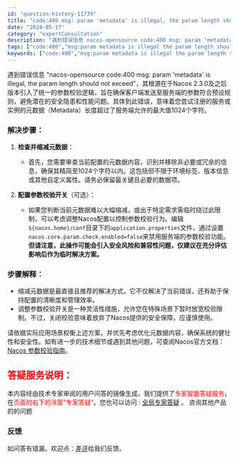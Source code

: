 ```yaml
---
id: "question-history-11739"
title: "code:400 msg: param 'metadata' is illegal, the param length should not exceed nacos-opensource"
date: "2024-05-17"
category: "expertConsultation"
description: "遇到错误信息 nacos-opensource code:400 msg: param 'metadata' is illegal, the param length should not exceed，其根源在于Nacos 2.3.0及之后版本引入了统一的参数校验逻辑，旨在确保客户端发送至服务端的"
tags: ["code:400","msg:param metadata is illegal the param length should not exceed"]
keywords: ["code:400","msg:param metadata is illegal the param length should not exceed"]
---
```


遇到错误信息 "nacos-opensource code:400 msg: param 'metadata' is illegal, the param length should not exceed"，其根源在于Nacos 2.3.0及之后版本引入了统一的参数校验逻辑，旨在确保客户端发送至服务端的参数符合预设规则，避免潜在的安全隐患和性能问题。具体到此错误，意味着您尝试注册的服务或实例的元数据（Metadata）长度超过了服务端允许的最大值1024个字符。

### 解决步骤：

1. **检查并缩减元数据**：
   - 首先，您需要审查当前配置的元数据内容，识别并移除非必要或冗余的信息，确保其精简至1024个字符以内。这包括但不限于环境标签、版本信息或其他自定义属性。请务必保留最关键且必要的数据项。

2. **配置参数校验开关**（可选）：
   - 如果您判断当前元数据难以大幅缩减，或出于特定需求需临时绕过此限制，可以考虑调整Nacos配置以控制参数校验行为。编辑`${nacos.home}/conf`目录下的`application.properties`文件，通过设置`nacos.core.param.check.enabled=false`来禁用服务端的参数校验功能。**但请注意，此操作可能会引入安全风险和兼容性问题，仅建议在充分评估影响后作为临时解决方案。**

### 步骤解释：

- 缩减元数据是最直接且推荐的解决方式，它不仅解决了当前错误，还有助于保持配置的清晰度和管理效率。
- 调整参数校验开关是一种灵活性措施，允许您在特殊场景下暂时放宽校验限制。不过，关闭校验意味着放弃了Nacos提供的安全保障，应谨慎使用。

请依据实际应用场景权衡上述方案，并优先考虑优化元数据内容，确保系统的健壮性和安全性。如有进一步的技术细节或遇到其他问题，可查阅Nacos官方文档：[Nacos 参数校验指南](https://nacos.io/docs/latest/guide/user/parameters-check/#9-metadata)。
## <font color="#FF0000">答疑服务说明：</font> 

本内容经由技术专家审阅的用户问答的镜像生成，我们提供了<font color="#FF0000">专家智能答疑服务</font>，在<font color="#FF0000">页面的右下的浮窗”专家答疑“</font>。您也可以访问 : [全局专家答疑](https://opensource.alibaba.com/chatBot) 。 咨询其他产品的的问题

### 反馈
如问答有错漏，欢迎点：[差评](https://ai.nacos.io/user/feedbackByEnhancerGradePOJOID?enhancerGradePOJOId=13776)给我们反馈。
